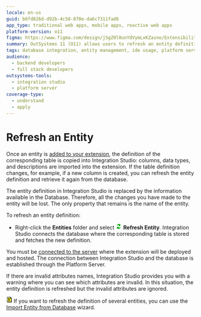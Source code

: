 ```yaml
---
locale: en-us
guid: b6fd826d-d92b-4c58-870e-da6c7311fad8
app_type: traditional web apps, mobile apps, reactive web apps
platform-version: o11
figma: https://www.figma.com/design/jSgZ0l0unYdVymLxKZasno/Extensibility-and-Integration?node-id=3743-259&t=0k6vqSszFayqzk9h-1
summary: OutSystems 11 (O11) allows users to refresh an entity definition in Integration Studio by fetching updated table information from the database.
tags: database integration, entity management, ide usage, platform server, tutorials for beginners
audience:
  - backend developers
  - full stack developers
outsystems-tools:
  - integration studio
  - platform server
coverage-type:
  - understand
  - apply
---
```


# Refresh an Entity

Once an entity is [added to your extension](<entity-define.md>), the definition of the corresponding table is copied into Integration Studio: columns, data types, and descriptions are imported into the extension. If the table definition changes, for example, if a new column is created, you can refresh the entity definition and retrieve it again from the database.

<div class="info" markdown="1">

The entity definition in Integration Studio is replaced by the information available in the Database. Therefore, all the changes you have made to the entity will be lost. The only property that remains is the name of the entity.  

</div>

To refresh an entity definition:

* Right-click the **Entities** folder and select ![Context menu with 'Refresh Entity' option highlighted](images/refresh.png "Refresh Entity Option") **Refresh Entity**. Integration Studio connects the database where the corresponding table is stored and fetches the new definition.

You must be [connected to the server](<../extension-life-cycle/server-connect.md>) where the extension will be deployed and hosted. The connection between Integration Studio and the database is established through the Platform Server.

If there are invalid attributes names, Integration Studio provides you with a warning where you can see which attributes are invalid. In this situation, the entity definition is refreshed but the invalid attributes are ignored.

![Lightbulb icon indicating a tip for importing multiple entities from the database](images/tip.png "Import Entity from Database Tip") If you want to refresh the definition of several entities, you can use the [Import Entity from Database](<entity-import-from-database.md>) wizard.
